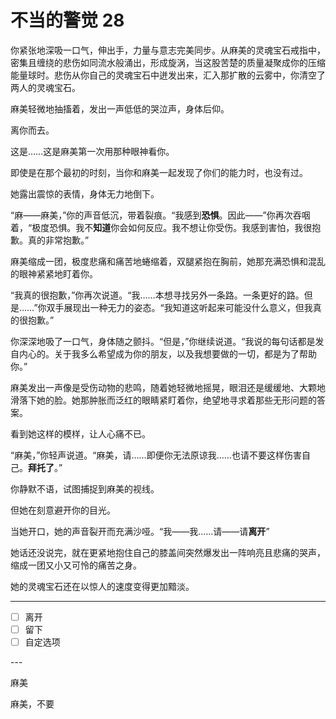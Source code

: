 # 不当的警觉 28

你紧张地深吸一口气，伸出手，力量与意志完美同步。从麻美的灵魂宝石戒指中，密集且缠绕的悲伤如同流水般涌出，形成旋涡，当这股苦楚的质量凝聚成你的压缩能量球时。悲伤从你自己的灵魂宝石中迸发出来，汇入那扩散的云雾中，你清空了两人的灵魂宝石。

麻美轻微地抽搐着，发出一声低低的哭泣声，身体后仰。

离你而去。

这是……这是麻美第一次用那种眼神看你。

即使是在那个最初的时刻，当你和麻美一起发现了你们的能力时，也没有过。

她露出震惊的表情，身体无力地倒下。

“麻——麻美，”你的声音低沉，带着裂痕。“我感到**恐惧**。因此——”你再次吞咽着，“极度恐惧。我不**知道**你会如何反应。我不想让你受伤。我感到害怕，我很抱歉。真的非常抱歉。”

麻美缩成一团，极度悲痛和痛苦地蜷缩着，双腿紧抱在胸前，她那充满恐惧和混乱的眼神紧紧地盯着你。

“我真的很抱歉，”你再次说道。“我……本想寻找另外一条路。一条更好的路。但是……”你双手展现出一种无力的姿态。“我知道这听起来可能没什么意义，但我真的很抱歉。”

你深深地吸了一口气，身体随之颤抖。“但是，”你继续说道。“我说的每句话都是发自内心的。关于我多么希望成为你的朋友，以及我想要做的一切，都是为了帮助你。”

麻美发出一声像是受伤动物的悲鸣，随着她轻微地摇晃，眼泪还是缓缓地、大颗地滑落下她的脸。她那肿胀而泛红的眼睛紧盯着你，绝望地寻求着那些无形问题的答案。

看到她这样的模样，让人心痛不已。

“麻美，”你轻声说道。“麻美，请……即便你无法原谅我……也请不要这样伤害自己。**拜托了**。”

你静默不语，试图捕捉到麻美的视线。

但她在刻意避开你的目光。

当她开口，她的声音裂开而充满沙哑。“我——我……请——请**离开**”

她话还没说完，就在更紧地抱住自己的膝盖间突然爆发出一阵响亮且悲痛的哭声，缩成一团又小又可怜的痛苦之身。

她的灵魂宝石还在以惊人的速度变得更加黯淡。

---

- [ ] 离开
- [ ] 留下
- [ ] 自定选项

---​

麻美

麻美，不要
